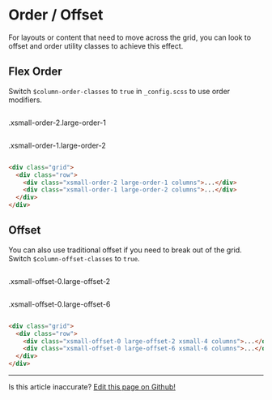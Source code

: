 # Order / Offset

For layouts or content that need to move across the grid, you can look to offset and order utility classes to achieve this effect.

## Flex Order

Switch `$column-order-classes` to `true` in `_config.scss` to use order modifiers.

<div class="grid filler-bg">
  <div class="row">
    <div class="xsmall-order-2 large-order-1 columns has-no-padding-bottom">
      <p class="filler has-padding has-primary-color-bg">
        .xsmall-order-2.large-order-1
      </p>
    </div>
    <div class="xsmall-order-1 large-order-2 columns has-no-padding-bottom">
      <p class="filler has-padding has-secondary-color-bg">
        .xsmall-order-1.large-order-2
      </p>
    </div>
  </div>
</div>

```html
<div class="grid">
  <div class="row">
    <div class="xsmall-order-2 large-order-1 columns">...</div>
    <div class="xsmall-order-1 large-order-2 columns">...</div>
  </div>
</div>
```

## Offset

You can also use traditional offset if you need to break out of the grid. Switch `$column-offset-classes` to `true`.

<div class="grid filler-bg">
  <div class="row">
    <div class="xsmall-offset-0 large-offset-2 xsmall-4 columns has-no-padding-bottom">
      <p class="filler has-padding has-primary-color-bg">
        .xsmall-offset-0.large-offset-2
      </p>
    </div>
    <div class="xsmall-offset-0 large-offset-6 xsmall-6 columns has-no-padding-bottom">
      <p class="filler has-padding has-secondary-color-bg">
        .xsmall-offset-0.large-offset-6
      </p>
    </div>
  </div>
</div>

```html
<div class="grid">
  <div class="row">
    <div class="xsmall-offset-0 large-offset-2 xsmall-4 columns">...</div>
    <div class="xsmall-offset-0 large-offset-6 xsmall-6 columns">...</div>
  </div>
</div>
```

<hr />
<p class="has-right-text">Is this article inaccurate? <a href="https://github.com/geotrev/undernet/tree/master/docs/offset-order.md">Edit this page on Github!</a></p>
